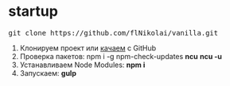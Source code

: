 # startup

<pre>git clone https://github.com/flNikolai/vanilla.git</pre>
1. Клонируем проект или <a href="https://github.com/flNikolai/vanilla/archive/main.zip">качаем</a> с GitHub
2. Проверка пакетов: npm i -g npm-check-updates <strong>ncu</strong> <strong>ncu -u</strong>
3. Устанавливаем Node Modules: <strong>npm i</strong>
4. Запускаем: <strong>gulp</strong>
